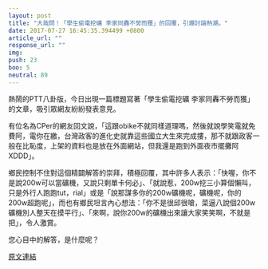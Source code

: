 ```yaml
---
layout: post
title: "大哉問！「學生偷電挖礦 李家同轟不勞而獲」的回覆，引爆討論熱潮。"
date: 2017-07-27 16:45:35.394499 +0800
article_url: ""
response_url: ""
img: 
push: 23
boo: 5
neutral: 89
---
```


熱鬧的PTT八卦版，今日出現一篇標題寫著「學生偷電挖礦 李家同轟不勞而獲」的文章，吸引眾網友紛紛發表意見。

有位名為CPer的網友回文說，「這跟obike不就同樣道理嗎，然後就說學笑電就免費阿，電你在繳，台灣政客的進化史就靠這些國立大生來完成摟，那不就跟政客一般在比恥度，上架的資料也是放在外面網站，但我還是跑到外面夜市擺攤阿XDDD」。

鄉民控制不住對這個精闢解答的崇拜，積極回覆，其中許多人表示：「快喔，你不是說200w可以當礦機，又說只剩單卡何必」、「就說惹，200w挖三小算個懶叫，只是外行人跑跑tut，rial」或是「說那謀多你的200w礦機呢，礦機呢，你的200w超跑呢」，而也有鄉民坦言內心想法：「你不是很邱很嗆，菜逼八說個200w礦機別人整天在摸平行」、「來啊，說你200w的礦機出來讓大家笑笑啊，不就是把」，令人激賞。

您心目中的解答，是什麼呢？

<a href = "https://www.ptt.cc/bbs/Gossiping/M.1501126365.A.9AA.html">原文連結</a>

